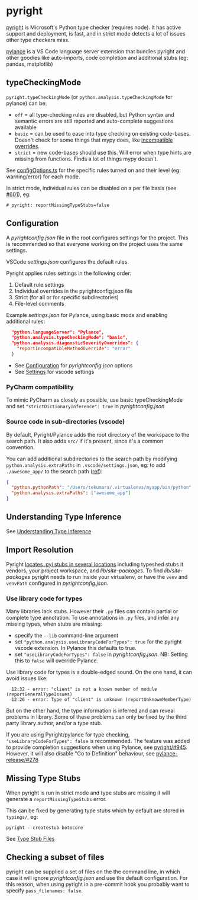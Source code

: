# pyright

[pyright](https://github.com/microsoft/pyright) is Microsoft's Python type checker (requires node). It has active support and deployment, is fast, and in strict mode detects a lot of issues other type checkers miss.

[pylance](https://github.com/microsoft/pylance-release) is a VS Code language server extension that bundles pyright and other goodies like auto-imports, code completion and additional stubs (eg: pandas, matplotlib)

## typeCheckingMode

`pyright.typeCheckingMode` (or `python.analysis.typeCheckingMode` for pylance) can be:

- `off` = all type-checking rules are disabled, but Python syntax and semantic errors are still reported and auto-complete suggestions available
- `basic` = can be used to ease into type checking on existing code-bases. Doesn't check for some things that mypy does, like [incompatible overrides](https://mypy.readthedocs.io/en/stable/common_issues.html#incompatible-overrides).
- `strict` = new code-bases should use this. Will error when type hints are missing from functions. Finds a lot of things mypy doesn't.

See [configOptions.ts](https://github.com/microsoft/pyright/blob/978baa47a55f056523174a00c11f3301a27e7062/server/src/common/configOptions.ts#L257) for the specific rules turned on and their level (eg: warning/error) for each mode.

In strict mode, individual rules can be disabled on a per file basis (see [#601](https://github.com/microsoft/pyright/issues/601)), eg:

```
# pyright: reportMissingTypeStubs=false
```

## Configuration

A _pyrightconfig.json_ file in the root configures settings for the project. This is recommended so that everyone working on the project uses the same settings.

VSCode _settings.json_ configures the default rules.

Pyright applies rules settings in the following order:

1. Default rule settings
1. Individual overrides in the pyrightconfig.json file
1. Strict (for all or for specific subdirectories)
1. File-level comments

Example _settings.json_ for Pylance, using basic mode and enabling additional rules:

```json
  "python.languageServer": "Pylance",
  "python.analysis.typeCheckingMode": "basic",
  "python.analysis.diagnosticSeverityOverrides": {
    "reportIncompatibleMethodOverride": "error"
  }
```

- See [Configuration](https://github.com/microsoft/pyright/blob/master/docs/configuration.md) for _pyrightconfig.json_ options
- See [Settings](https://github.com/microsoft/pyright/blob/master/docs/settings.md) for vscode settings

### PyCharm compatibility

To mimic PyCharm as closely as possible, use basic typeCheckingMode and set `"strictDictionaryInference": true` in _pyrightconfig.json_

### Source code in sub-directories (vscode)

By default, Pyright/Pylance adds the root directory of the workspace to the search path. It also adds `src/` if it's present, since it's a common convention.

You can add additional subdirectories to the search path by modifying `python.analysis.extraPaths` in `.vscode/settings.json`, eg: to add `./awesome_app/` to the search path ([ref](https://github.com/microsoft/pylance-release/issues/68#issuecomment-655072032)):

```json
{
  "python.pythonPath": "/Users/tekumara/.virtualenvs/myapp/bin/python",
  "python.analysis.extraPaths": ["awesome_app"]
}
```

## Understanding Type Inference

See [Understanding Type Inference](https://github.com/microsoft/pyright/blob/master/docs/type-inference.md)

## Import Resolution

Pyright [locates .pyi stubs in several locations](https://github.com/microsoft/pyright/blob/master/docs/import-resolution.md#resolution-order) including typeshed stubs it vendors, your project workspace, and _lib/site-packages_. To find _lib/site-packages_ pyright needs to run inside your virtualenv, or have the `venv` and `venvPath` configured in _pyrightconfig.json_.

### Use library code for types

Many libraries lack stubs. However their `.py` files can contain partial or complete type annotation. To use annotations in `.py` files, and infer any missing types, when stubs are missing:

- specify the `--lib` command-line argument
- set `"python.analysis.useLibraryCodeForTypes": true` for the pyright vscode extension. In Pylance this defaults to true.
- set `"useLibraryCodeForTypes": false` in _pyrightconfig.json_. NB: Setting this to `false` will override Pylance.

Use library code for types is a double-edged sound. On the one hand, it can avoid issues like:

```
  12:32 - error: "client" is not a known member of module (reportGeneralTypeIssues)
  12:26 - error: Type of "client" is unknown (reportUnknownMemberType)
```

But on the other hand, the type information is inferred and can reveal problems in library. Some of these problems can only be fixed by the third party library author, and/or a type stub.

If you are using Pyright/pylance for type checking, `"useLibraryCodeForTypes": false` is recommended. The feature was added to provide completion suggestions when using Pylance, see [pyright/#945](https://github.com/microsoft/pyright/issues/945#issuecomment-674466348). However, it will also disable "Go to Definition" behaviour, see [pylance-release/#278](https://github.com/microsoft/pylance-release/issues/278)

## Missing Type Stubs

When pyright is run in strict mode and type stubs are missing it will generate a `reportMissingTypeStubs` error.

This can be fixed by generating type stubs which by default are stored in `typings/`, eg:

```
pyright --createstub botocore
```

See [Type Stub Files](https://github.com/microsoft/pyright/blob/master/docs/type-stubs.md)

## Checking a subset of files

pyright can be supplied a set of files on the the command line, in which case it will ignore _pyrightconfig.json_ and use the default configuration. For this reason, when using pyright in a pre-commit hook you probably want to specify `pass_filenames: false`.
